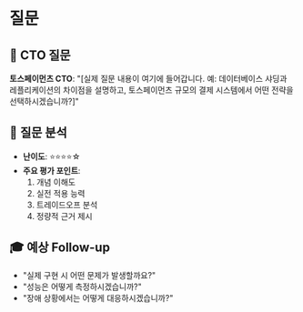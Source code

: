 # 질문

## 🎯 CTO 질문

**토스페이먼츠 CTO**: "[실제 질문 내용이 여기에 들어갑니다. 예: 데이터베이스 샤딩과 레플리케이션의 차이점을 설명하고, 토스페이먼츠 규모의 결제 시스템에서 어떤 전략을 선택하시겠습니까?]"

## 📝 질문 분석
- **난이도**: ⭐⭐⭐⭐☆
- **주요 평가 포인트**:
  1. 개념 이해도
  2. 실전 적용 능력
  3. 트레이드오프 분석
  4. 정량적 근거 제시

## 🎓 예상 Follow-up
- "실제 구현 시 어떤 문제가 발생할까요?"
- "성능은 어떻게 측정하시겠습니까?"
- "장애 상황에서는 어떻게 대응하시겠습니까?"